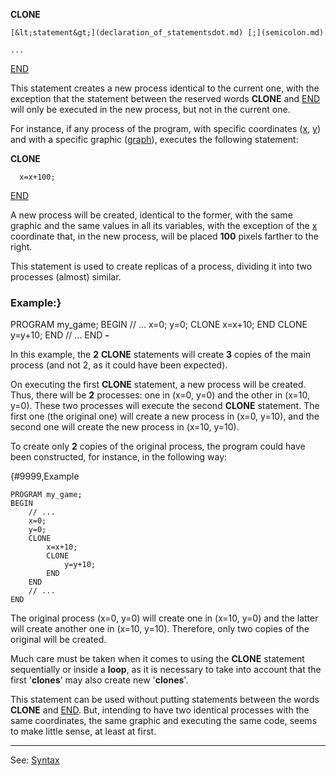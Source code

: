 **CLONE**

    [&lt;statement&gt;](declaration_of_statementsdot.md) [;](semicolon.md)

    ...

[END](end.md)

This statement creates a new process identical to the current one, with the exception that the statement between the reserved words **CLONE** and [END](end.md) will only be executed in the new process, but not in the current one.

For instance, if any process of the program, with specific coordinates ([x](local_x.md), [y](local_y.md)) and with a specific graphic ([graph](local_graph.md)), executes the following statement:

  **CLONE**

      x=x+100;

  [END](end.md)

A new process will be created, identical to the former, with the same graphic and the same values in all its variables, with the exception of the [x](local_x.md) coordinate that, in the new process, will be placed **100** pixels farther to the right.

This statement is used to create replicas of a process, dividing it into two processes (almost) similar.

### Example:}
PROGRAM my_game;
BEGIN
    // ...
    x=0;
    y=0;
    CLONE
        x=x+10;
    END
    CLONE
        y=y+10;
    END
    // ...
END
**-**

In this example, the **2** **CLONE** statements will create **3** copies of the main process (and not 2, as it could have been expected).

On executing the first **CLONE** statement, a new process will be created. Thus, there will be **2** processes: one in (x=0, y=0) and the other in (x=10, y=0). These two processes will execute the second **CLONE** statement. The first one (the original one) will create a new process in (x=0, y=10), and the second one will create the new process in (x=10, y=10).

To create only **2** copies of the original process, the program could have been constructed, for instance, in the following way:

{#9999,Example
```
PROGRAM my_game;
BEGIN
    // ...
    x=0;
    y=0;
    CLONE
        x=x+10;
        CLONE
            y=y+10;
        END
    END
    // ...
END
```


The original process (x=0, y=0) will create one in (x=10, y=0) and the latter will create another one in (x=10, y=10). Therefore, only two copies of the original will be created.

Much care must be taken when it comes to using the **CLONE** statement sequentially or inside a **loop**,
as it is necessary to take into account that the first '**clones**' may also create new '**clones**'.

This statement can be used without putting statements between the words **CLONE** and [END](end.md).
But, intending to have two identical processes with the same coordinates, the same graphic and
executing the same code, seems to make little sense, at least at first.

---------------------------------------
See: [Syntax](syntax_of_a_programdot.md)

